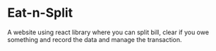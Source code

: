 # Eat-n-Split
A website using react library where you can split bill, clear if you owe something and record the data and manage the transaction.  
